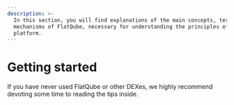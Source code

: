 ```yaml
---
description: >-
  In this section, you will find explanations of the main concepts, terms, and
  mechanisms of FlatQube, necessary for understanding the principles of the
  platform.
---
```


# Getting started

If you have never used FlatQube or other DEXes, we highly recommend devoting some time to reading the tips inside.
